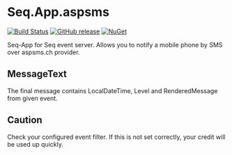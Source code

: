 # Seq.App.aspsms
[![Build Status](https://dev.azure.com/hinnipipe/Github%20Pipeline/_apis/build/status/Hinni.Seq.App.aspsms?branchName=master)](https://dev.azure.com/hinnipipe/Github%20Pipeline/_build/latest?definitionId=3&branchName=master)
[![GitHub release](https://img.shields.io/github/release/Hinni/Seq.App.aspsms.svg)](https://github.com/Hinni/Seq.App.aspsms/releases)
[![NuGet](https://img.shields.io/nuget/v/Seq.App.aspsms.svg)](https://www.nuget.org/packages/Seq.App.aspsms/)

Seq-App for Seq event server.
Allows you to notify a mobile phone by SMS over aspsms.ch provider.

## MessageText
The final message contains LocalDateTime, Level and RenderedMessage from given event.

## Caution
Check your configured event filter. If this is not set correctly, your credit will be used up quickly.
